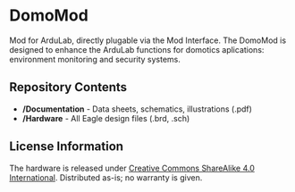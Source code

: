 # DomoMod
Mod for ArduLab, directly plugable via the Mod Interface. The DomoMod is designed to enhance the ArduLab functions for domotics aplications: environment monitoring and security systems.

Repository Contents
-------------------
* **/Documentation** - Data sheets, schematics, illustrations (.pdf)
* **/Hardware** - All Eagle design files (.brd, .sch)

License Information
-------------------
The hardware is released under [Creative Commons ShareAlike 4.0 International](https://creativecommons.org/licenses/by-sa/4.0/).
Distributed as-is; no warranty is given.
